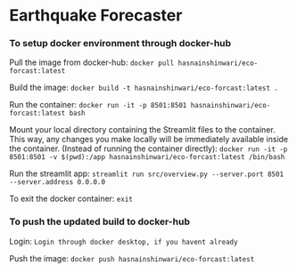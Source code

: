 # Earthquake Forecaster

### To setup docker environment through docker-hub

Pull the image from docker-hub:
`docker pull hasnainshinwari/eco-forcast:latest`

Build the image:
`docker build -t hasnainshinwari/eco-forcast:latest .`

Run the container:
`docker run -it -p 8501:8501 hasnainshinwari/eco-forcast:latest bash`

Mount your local directory containing the Streamlit files to the container. This way, any changes you make locally will be immediately available inside the container. (Instead of running the container directly):
`docker run -it -p 8501:8501 -v $(pwd):/app hasnainshinwari/eco-forcast:latest /bin/bash`

Run the streamlit app:
`streamlit run src/overview.py --server.port 8501 --server.address 0.0.0.0`

To exit the docker container:
`exit`

### To push the updated build to docker-hub

Login:
`Login through docker desktop, if you havent already`

Push the image:
`docker push hasnainshinwari/eco-forcast:latest`